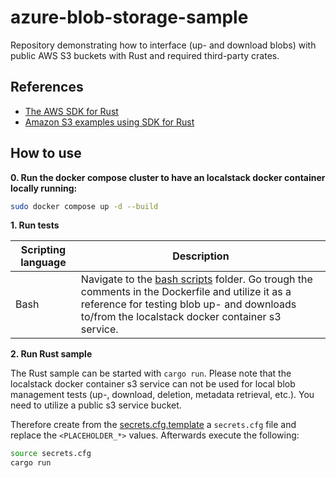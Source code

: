 # azure-blob-storage-sample

Repository demonstrating how to interface (up- and download blobs) with public AWS S3 buckets with Rust and required third-party crates.

## References

- [The AWS SDK for Rust ](https://www.serverlessguru.com/blog/aws-sdk-for-rust-getting-started)
- [Amazon S3 examples using SDK for Rust](https://docs.aws.amazon.com/sdk-for-rust/latest/dg/rust_s3_code_examples.html)

## How to use

**0. Run the docker compose cluster to have an localstack docker container locally running:**

```bash
sudo docker compose up -d --build
```

**1. Run tests**

| Scripting language | Description | 
|----------|----------|
| Bash | Navigate to the [bash scripts](./scripts/bash/) folder. Go trough the comments in the Dockerfile and utilize it as a reference for testing blob up- and downloads to/from the localstack docker container s3 service. | 

**2. Run Rust sample**

The Rust sample can be started with `cargo run`. Please note that the localstack docker container s3 service can not be used for local blob management tests (up-, download, deletion, metadata retrieval, etc.). You need to utilize a public s3 service bucket.

Therefore create from the [secrets.cfg.template](./secrets.cfg.template) a `secrets.cfg` file and replace the `<PLACEHOLDER_*>` values.
Afterwards execute the following:

```bash
source secrets.cfg
cargo run
```


